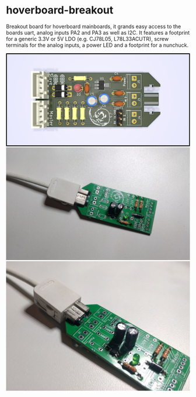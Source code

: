 # hoverboard-breakout

Breakout board for hoverboard mainboards, it grands easy access to the boards uart, analog inputs PA2 and PA3 as well as I2C. It features a footprint for a generic 3.3V or 5V LDO (e.g. CJ78L05, L78L33ACUTR), 
screw terminals for the analog inputs, a power LED and a footprint for a nunchuck. 

![Frontview](https://raw.githubusercontent.com/Jan--Henrik/hoverboard-breakout/master/bobbycar_breakout/bobbycar.png)
![Frontview](https://raw.githubusercontent.com/Jan--Henrik/hoverboard-breakout/master/bobbycar_breakout/plug1.jpeg)
![Frontview](https://raw.githubusercontent.com/Jan--Henrik/hoverboard-breakout/master/bobbycar_breakout/plug2.jpeg)
